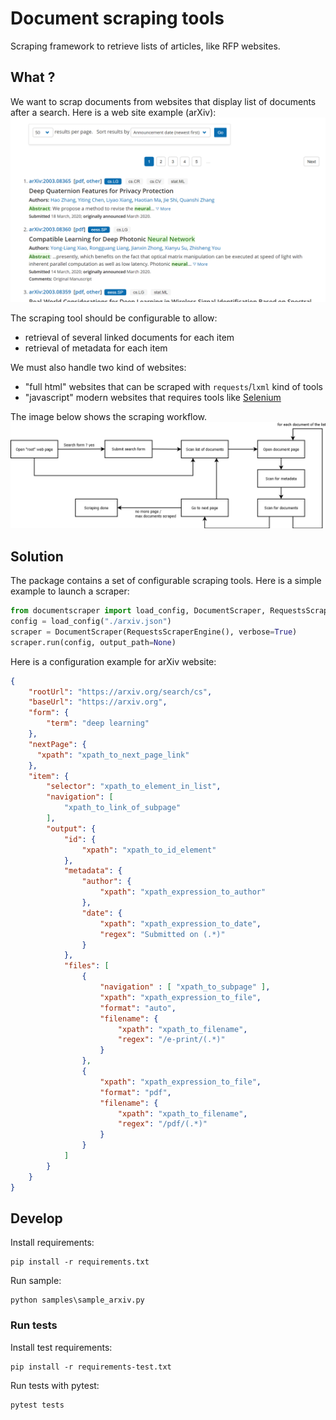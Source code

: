 # Document scraping tools
Scraping framework to retrieve lists of articles, like RFP websites.

## What ?

We want to scrap documents from websites that display list of documents after a search.
Here is a web site example (arXiv):
![arXiv](doc/images/arxiv.png)

The scraping tool should be configurable to allow:
* retrieval of several linked documents for each item
* retrieval of metadata for each item

We must also handle two kind of websites:
* "full html" websites that can be scraped with `requests`/`lxml` kind of tools
* "javascript" modern websites that requires tools like [Selenium](https://selenium-python.readthedocs.io/)

The image below shows the scraping workflow.
![scraping](doc/images/scraping_flow.png)


## Solution

The package contains a set of configurable scraping tools. Here is a simple example to launch a scraper:

```python
from documentscraper import load_config, DocumentScraper, RequestsScraperEngine
config = load_config("./arxiv.json")
scraper = DocumentScraper(RequestsScraperEngine(), verbose=True)
scraper.run(config, output_path=None)
```

Here is a configuration example for arXiv website:

```json
{
	"rootUrl": "https://arxiv.org/search/cs",
	"baseUrl": "https://arxiv.org",
	"form": {
		"term": "deep learning"
	},
	"nextPage": {
      "xpath": "xpath_to_next_page_link"
    },
	"item": {
		"selector": "xpath_to_element_in_list",
		"navigation": [
			"xpath_to_link_of_subpage"
		],
		"output": {
			"id": {
				"xpath": "xpath_to_id_element"
			},
			"metadata": {
				"author": {
					"xpath": "xpath_expression_to_author"
				},
				"date": {
					"xpath": "xpath_expression_to_date",
					"regex": "Submitted on (.*)"
				}
			},
			"files": [
				{
					"navigation" : [ "xpath_to_subpage" ],
					"xpath": "xpath_expression_to_file",
					"format": "auto",
					"filename": {
						"xpath": "xpath_to_filename",
						"regex": "/e-print/(.*)"
					}
				},
				{
					"xpath": "xpath_expression_to_file",
					"format": "pdf",
					"filename": {
						"xpath": "xpath_to_filename",
						"regex": "/pdf/(.*)"
					}
				}
			]
		}
	}
}
```

## Develop

Install requirements:
```
pip install -r requirements.txt
```

Run sample:
```
python samples\sample_arxiv.py
```

### Run tests

Install test requirements:
```
pip install -r requirements-test.txt
```

Run tests with pytest:
```
pytest tests
```
